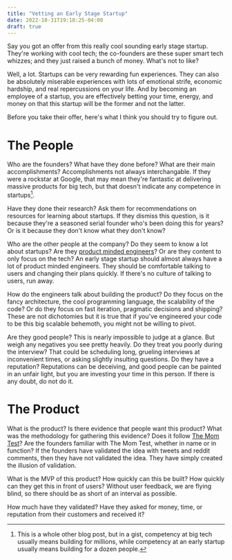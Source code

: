 ```yaml
---
title: "Vetting an Early Stage Startup"
date: 2022-10-31T19:18:25-04:00
draft: true
---
```


Say you got an offer from this really cool sounding early stage
startup. They're working with cool tech; the co-founders are these
super smart tech whizzes; and they just raised a bunch of
money. What's not to like?

Well, a lot. Startups can be very rewarding fun experiences. They can
also be absolutely miserable experiences with lots of emotional
strife, economic hardship, and real repercussions on your life. And by
becoming an employee of a startup, you are effectively betting your
time, energy, and money on that this startup will be the former and
not the latter.

Before you take their offer, here's what I think you should try to
figure out.

# The People

Who are the founders? What have they done before? What are their main
accomplishments? Accomplishments not always interchangable. If they
were a rockstar at Google, that may mean they're fantastic at
delivering massive products for big tech, but that doesn't indicate
any competence in startups[^1].

[^1]: This is a whole other blog post, but in a gist, competency at
    big tech usually means building for millions, while competency at
	an early startup usually means building for a dozen people.

Have they done their research? Ask them for recommendations on
resources for learning about startups. If they dismiss this question,
is it because they're a seasoned serial founder who's been doing this
for years? Or is it because they don't know what they don't know?

Who are the other people at the company? Do they seem to know a lot
about startups? Are they [product minded
engineers](https://blog.pragmaticengineer.com/the-product-minded-engineer/)?
Or are they content to only focus on the tech? An early stage startup
should almost always have a lot of product minded engineers. They
should be comfortable talking to users and changing their plans
quickly. If there's no culture of talking to users, run away.

How do the engineers talk about building the product? Do they focus on
the fancy architecture, the cool programming language, the scalability
of the code? Or do they focus on fast iteration, pragmatic decisions
and shipping? These are not dichotomies but it is true that if you've
engineered your code to be this big scalable behemoth, you might not
be willing to pivot.

Are they good people? This is nearly impossible to judge at a
glance. But weigh any negatives you see pretty heavily. Do they treat
you poorly during the interview? That could be scheduling long,
grueling interviews at inconvenient times, or asking slightly
insulting questions. Do they have a reputation? Reputations can be
deceiving, and good people can be painted in an unfair light, but you
are investing your time in this person. If there is any doubt, do not
do it.

# The Product

What is the product? Is there evidence that people want this product?
What was the methodology for gathering this evidence? Does it follow
[The Mom Test](https://www.momtestbook.com/)? Are the founders
familiar with The Mom Test, whether in name or in function? If the
founders have validated the idea with tweets and reddit comments, then
they have not validated the idea. They have simply created the
illusion of validation.

What is the MVP of this product? How quickly can this be built? How
quickly can they get this in front of users? Without user feedback, we
are flying blind, so there should be as short of an interval as
possible.

How much have they validated? Have they asked for money, time, or
reputation from their customers and received it?
